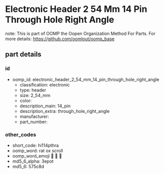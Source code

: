 # Electronic Header 2 54 Mm 14 Pin Through Hole Right Angle  

note: This is part of OOMP the Oopen Organization Method For Parts. For more details: https://github.com/oomlout/oomp_base

##  part details





### id
* oomp_id: electronic_header_2_54_mm_14_pin_through_hole_right_angle
  * classification: electronic
  * type: header
  * size: 2_54_mm
  * color: 
  * description_main: 14_pin
  * description_extra: through_hole_right_angle
  * manufacturer: 
  * part_number: 

### other_codes
* short_code: hi114pthra
* oomp_word: rat ox scroll
* oomp_word_emoji :rat: :ox: :scroll:
* md5_6_alpha: 3epot
* md5_6: 575c8d
